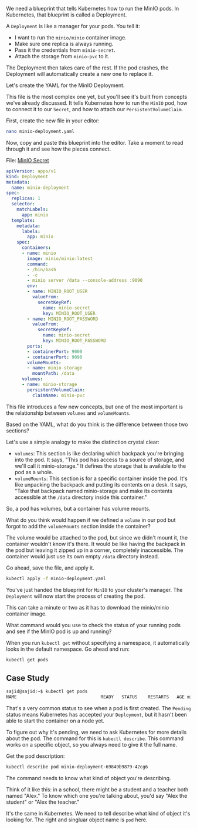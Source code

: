 We need a blueprint that tells Kubernetes how to run the MinIO pods. In Kubernetes, that blueprint is called a Deployment.

A `Deployment` is like a manager for your pods. You tell it:
* I want to run the `minio/minio` container image.
* Make sure one replica is always running.
* Pass it the credentials from `minio-secret`.
* Attach the storage from `minio-pvc` to it.

The Deployment then takes care of the rest. If the pod crashes, the Deployment will automatically create a new one to replace it.

Let's create the YAML for the MinIO Deployment.

This file is the most complex one yet, but you'll see it's built from concepts we've already discussed. It tells Kubernetes how to run the `MinIO` pod, how to connect it to our `Secret`, and how to attach our `PersistentVolumeClaim`.

First, create the new file in your editor:

```bash
nano minio-deployment.yaml
```
Now, copy and paste this blueprint into the editor. Take a moment to read through it and see how the pieces connect.

File: [MinIO Secret](../config/minio-secret.yaml)
```yaml
apiVersion: apps/v1
kind: Deployment
metadata:
  name: minio-deployment
spec:
  replicas: 1
  selector:
    matchLabels:
      app: minio
  template:
    metadata:
      labels:
        app: minio
    spec:
      containers:
      - name: minio
        image: minio/minio:latest
        command:
        - /bin/bash
        - -c
        - minio server /data --console-address :9090
        env:
        - name: MINIO_ROOT_USER
          valueFrom:
            secretKeyRef:
              name: minio-secret
              key: MINIO_ROOT_USER
        - name: MINIO_ROOT_PASSWORD
          valueFrom:
            secretKeyRef:
              name: minio-secret
              key: MINIO_ROOT_PASSWORD
        ports:
        - containerPort: 9000
        - containerPort: 9090
        volumeMounts:
        - name: minio-storage
          mountPath: /data
      volumes:
      - name: minio-storage
        persistentVolumeClaim:
          claimName: minio-pvc
```

This file introduces a few new concepts, but one of the most important is the relationship between `volumes` and `volumeMounts`.

Based on the YAML, what do you think is the difference between those two sections?

Let's use a simple analogy to make the distinction crystal clear:
* `volumes`: This section is like declaring which backpack you're bringing into the pod. It says, "This pod has access to a source of storage, and we'll call it minio-storage." It defines the storage that is available to the pod as a whole.
* `volumeMounts`: This section is for a specific container inside the pod. It's like unpacking the backpack and putting its contents on a desk. It says, "Take that backpack named minio-storage and make its contents accessible at the `/data` directory inside this container."

So, a pod has volumes, but a container has volume mounts.

What do you think would happen if we defined a `volume` in our pod but forgot to add the `volumeMounts` section inside the container?

The volume would be attached to the pod, but since we didn't mount it, the container wouldn't know it's there. It would be like having the backpack in the pod but leaving it zipped up in a corner, completely inaccessible. The container would just use its own empty `/data` directory instead.

Go ahead, save the file, and apply it.

```bash
kubectl apply -f minio-deployment.yaml
```

You've just handed the blueprint for `MinIO` to your cluster's manager. The `Deployment` will now start the process of creating the pod.

This can take a minute or two as it has to download the minio/minio container image.

What command would you use to check the status of your running pods and see if the MinIO pod is up and running?

When you run `kubectl get` without specifying a namespace, it automatically looks in the default namespace. Go ahead and run:

```bash
kubectl get pods
```

## Case Study
```bash
sajid@sajid:~$ kubectl get pods 
NAME                                READY   STATUS    RESTARTS   AGE minio-deployment-69849b9879-42cg6   0/1     Pending   0          7m11s
```

That's a very common status to see when a pod is first created. The `Pending` status means Kubernetes has accepted your `Deployment`, but it hasn't been able to start the container on a node yet.

To figure out why it's pending, we need to ask Kubernetes for more details about the pod. The command for this is `kubectl describe`. This command works on a specific object, so you always need to give it the full name.

Get the pod description:

```bash
kubectl describe pod minio-deployment-69849b9879-42cg6
```
The command needs to know what kind of object you're describing.

Think of it like this: in a school, there might be a student and a teacher both named "Alex." To know which one you're talking about, you'd say "Alex the student" or "Alex the teacher."

It's the same in Kubernetes. We need to tell describe what kind of object it's looking for. The right and singluar object name is `pod` here. 

